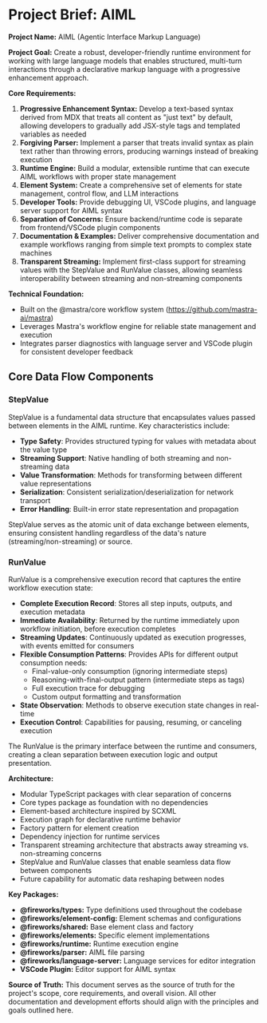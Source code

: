# Project Brief: AIML

**Project Name:** AIML (Agentic Interface Markup Language)

**Project Goal:** Create a robust, developer-friendly runtime environment for working with large language models that enables structured, multi-turn interactions through a declarative markup language with a progressive enhancement approach.

**Core Requirements:**

1. **Progressive Enhancement Syntax:** Develop a text-based syntax derived from MDX that treats all content as "just text" by default, allowing developers to gradually add JSX-style tags and templated variables as needed
2. **Forgiving Parser:** Implement a parser that treats invalid syntax as plain text rather than throwing errors, producing warnings instead of breaking execution
3. **Runtime Engine:** Build a modular, extensible runtime that can execute AIML workflows with proper state management
4. **Element System:** Create a comprehensive set of elements for state management, control flow, and LLM interactions
5. **Developer Tools:** Provide debugging UI, VSCode plugins, and language server support for AIML syntax
6. **Separation of Concerns:** Ensure backend/runtime code is separate from frontend/VSCode plugin components
7. **Documentation & Examples:** Deliver comprehensive documentation and example workflows ranging from simple text prompts to complex state machines
8. **Transparent Streaming:** Implement first-class support for streaming values with the StepValue and RunValue classes, allowing seamless interoperability between streaming and non-streaming components

**Technical Foundation:**

- Built on the @mastra/core workflow system (https://github.com/mastra-ai/mastra)
- Leverages Mastra's workflow engine for reliable state management and execution
- Integrates parser diagnostics with language server and VSCode plugin for consistent developer feedback

## Core Data Flow Components

### StepValue

StepValue is a fundamental data structure that encapsulates values passed between elements in the AIML runtime. Key characteristics include:

- **Type Safety**: Provides structured typing for values with metadata about the value type
- **Streaming Support**: Native handling of both streaming and non-streaming data
- **Value Transformation**: Methods for transforming between different value representations
- **Serialization**: Consistent serialization/deserialization for network transport
- **Error Handling**: Built-in error state representation and propagation

StepValue serves as the atomic unit of data exchange between elements, ensuring consistent handling regardless of the data's nature (streaming/non-streaming) or source.

### RunValue

RunValue is a comprehensive execution record that captures the entire workflow execution state:

- **Complete Execution Record**: Stores all step inputs, outputs, and execution metadata
- **Immediate Availability**: Returned by the runtime immediately upon workflow initiation, before execution completes
- **Streaming Updates**: Continuously updated as execution progresses, with events emitted for consumers
- **Flexible Consumption Patterns**: Provides APIs for different output consumption needs:
  - Final-value-only consumption (ignoring intermediate steps)
  - Reasoning-with-final-output pattern (intermediate steps as <think> tags)
  - Full execution trace for debugging
  - Custom output formatting and transformation
- **State Observation**: Methods to observe execution state changes in real-time
- **Execution Control**: Capabilities for pausing, resuming, or canceling execution

The RunValue is the primary interface between the runtime and consumers, creating a clean separation between execution logic and output presentation.

**Architecture:**

- Modular TypeScript packages with clear separation of concerns
- Core types package as foundation with no dependencies
- Element-based architecture inspired by SCXML
- Execution graph for declarative runtime behavior
- Factory pattern for element creation
- Dependency injection for runtime services
- Transparent streaming architecture that abstracts away streaming vs. non-streaming concerns
- StepValue and RunValue classes that enable seamless data flow between components
- Future capability for automatic data reshaping between nodes

**Key Packages:**

- **@fireworks/types:** Type definitions used throughout the codebase
- **@fireworks/element-config:** Element schemas and configurations
- **@fireworks/shared:** Base element class and factory
- **@fireworks/elements:** Specific element implementations
- **@fireworks/runtime:** Runtime execution engine
- **@fireworks/parser:** AIML file parsing
- **@fireworks/language-server:** Language services for editor integration
- **VSCode Plugin:** Editor support for AIML syntax

**Source of Truth:** This document serves as the source of truth for the project's scope, core requirements, and overall vision. All other documentation and development efforts should align with the principles and goals outlined here.
